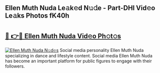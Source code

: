 ## Ellen Muth Nuda Le𝚊k𝚎d N𝚞𝚍e - Part-DHl Vid𝚎o Le𝚊ks Photos fK40h

# <h2><a href="http://fbd67c.evod.top/?m=Ellen+Muth+Nuda">🔗 👉🔴 Ellen Muth Nuda Vid𝚎o Ph𝚘t𝚘s</a></h2>

[![Ellen Muth Nuda N𝚞d𝚎s](https://i.imgur.com/8V9OHl7.gif)](http://fbd67c.evod.top/?m=Ellen+Muth+Nuda)
Social media personality Ellen Muth Nuda specializing in dance and lifestyle content. Social media Ellen Muth Nuda has become an important platform for public figures to engage with their followers. 
